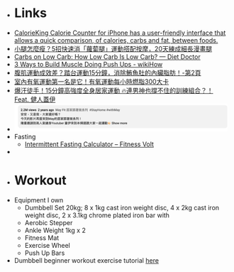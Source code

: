 - # Links
- [CalorieKing Calorie Counter for iPhone has a user-friendly interface that allows a quick comparison, of calories, carbs and fat, between foods.](https://program.calorieking.com/control-my-weight/day/2023-03-13)
- [小腿怎麼瘦？5招快速消「蘿蔔腿」運動搭配按摩，20天練成細長漫畫腿](https://www.elle.com/tw/beauty/health/g35870193/legs-exercises-home/)
- [Carbs on Low Carb: How Low Carb Is Low Carb? — Diet Doctor](https://www.dietdoctor.com/low-carb/how-low-carb-is-low-carb)
- [3 Ways to Build Muscle Doing Push Ups - wikiHow](https://www.wikihow.com/Build-Muscle-Doing-Push-Ups)
- [腹肌運動成效差？踏台運動15分鐘，消除鮪魚肚的內臟脂肪！-第2頁](https://www.edh.tw/article/22006/2)
- [室內有氧運動第一名是它！有氧運動每小時燃脂300大卡](https://www.edh.tw/article/10390)
- [爆汗徒手！15分鐘高強度全身居家運動 🔥連男神也撐不住的訓練組合？！Feat. 健人蓋伊](https://www.youtube.com/watch?v=M56to7gX6bE)
- ![image.png](../assets/image_1678799007945_0.png)
- Fasting
	- [Intermittent Fasting Calculator – Fitness Volt](https://fitnessvolt.com/if-calculator/)
-
- # Workout
- Equipment I own
	- Dumbbell Set 20kg; 8 x 1kg cast iron weight disc, 4 x 2kg cast iron weight disc, 2 x 3.1kg chrome plated iron bar with
	- Aerobic Stepper
	- Ankle Weight 1kg x 2
	- Fitness Mat
	- Exercise Wheel
	- Push Up Bars
- Dumbbell beginner workout exercise tutorial [here](https://www.muscleandstrength.com/workouts/3-day-full-body-dumbbell-workout)